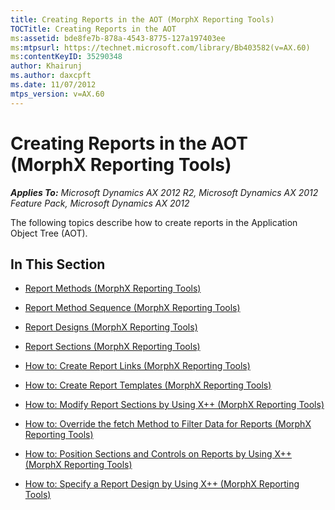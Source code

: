```yaml
---
title: Creating Reports in the AOT (MorphX Reporting Tools)
TOCTitle: Creating Reports in the AOT
ms:assetid: bde8fe7b-878a-4543-8775-127a197403ee
ms:mtpsurl: https://technet.microsoft.com/library/Bb403582(v=AX.60)
ms:contentKeyID: 35290348
author: Khairunj
ms.author: daxcpft
ms.date: 11/07/2012
mtps_version: v=AX.60
---
```


# Creating Reports in the AOT (MorphX Reporting Tools) 


_**Applies To:** Microsoft Dynamics AX 2012 R2, Microsoft Dynamics AX 2012 Feature Pack, Microsoft Dynamics AX 2012_

The following topics describe how to create reports in the Application Object Tree (AOT).

## In This Section

  - [Report Methods (MorphX Reporting Tools)](report-methods-morphx-reporting-tools.md)  

  - [Report Method Sequence (MorphX Reporting Tools)](report-method-sequence-morphx-reporting-tools.md)  

  - [Report Designs (MorphX Reporting Tools)](report-designs-morphx-reporting-tools.md)  

  - [Report Sections (MorphX Reporting Tools)](report-sections-morphx-reporting-tools.md)  

  - [How to: Create Report Links (MorphX Reporting Tools)](how-to-create-report-links-morphx-reporting-tools.md)  

  - [How to: Create Report Templates (MorphX Reporting Tools)](how-to-create-report-templates-morphx-reporting-tools.md)  

  - [How to: Modify Report Sections by Using X++ (MorphX Reporting Tools)](how-to-modify-report-sections-by-using-x-morphx-reporting-tools.md)  

  - [How to: Override the fetch Method to Filter Data for Reports (MorphX Reporting Tools)](how-to-override-the-fetch-method-to-filter-data-for-reports-morphx-reporting-tools.md)  

  - [How to: Position Sections and Controls on Reports by Using X++ (MorphX Reporting Tools)](how-to-position-sections-and-controls-on-reports-by-using-x-morphx-reporting-tools.md)  

  - [How to: Specify a Report Design by Using X++ (MorphX Reporting Tools)](how-to-specify-a-report-design-by-using-x-morphx-reporting-tools.md)


